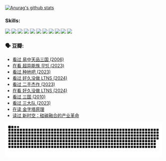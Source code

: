 
[![Anurag's github stats](https://github-readme-stats.vercel.app/api?username=w940853815)](https://github.com/anuraghazra/github-readme-stats)

### Skills:

<code><img height="32" src="https://cdn.jsdelivr.net/npm/simple-icons@v5/icons/python.svg"></code>
<code><img height="32" src="https://cdn.jsdelivr.net/npm/simple-icons@v5/icons/javascript.svg"></code>
<code><img height="32" src="https://cdn.jsdelivr.net/npm/simple-icons@v5/icons/django.svg"></code>
<code><img height="32" src="https://cdn.jsdelivr.net/npm/simple-icons@v5/icons/flask.svg"></code>
<code><img height="32" src="https://cdn.jsdelivr.net/npm/simple-icons@v5/icons/vuetify.svg"></code>
<code><img height="32" src="https://cdn.jsdelivr.net/npm/simple-icons@v5/icons/git.svg"></code>
<code><img height="32" src="https://cdn.jsdelivr.net/npm/simple-icons@v5/icons/docker.svg"></code>
<code><img height="32" src="https://cdn.jsdelivr.net/npm/simple-icons@v5/icons/postgresql.svg"></code>
<code><img height="32" src="https://cdn.jsdelivr.net/npm/simple-icons@v5/icons/elasticsearch.svg"></code>
<code><img height="32" src="https://cdn.jsdelivr.net/npm/simple-icons@v5/icons/macos.svg"></code>
<code><img height="32" src="https://cdn.jsdelivr.net/npm/simple-icons@v5/icons/linux.svg"></code>

### 🗣 豆瓣:

<!-- DOUBAN-ACTIVITIES:START -->
- [看过 易中天品三国‎ (2006)](https://www.douban.com/people/136069238/status/4529910812/?_i=09028864)
- [在看 超异能族 무빙‎ (2023)](https://www.douban.com/people/136069238/status/4527291077/?_i=09028864)
- [看过 种地吧‎ (2023)](https://www.douban.com/people/136069238/status/4527289637/?_i=09028864)
- [看过 好久没做 LTNS‎ (2024)](https://www.douban.com/people/136069238/status/4527289515/?_i=09028864)
- [看过 二手杰作‎ (2023)](https://www.douban.com/people/136069238/status/4522502716/?_i=09028864)
- [在看 好久没做 LTNS‎ (2024)](https://www.douban.com/people/136069238/status/4521969883/?_i=09028864)
- [看过 三国‎ (2010)](https://www.douban.com/people/136069238/status/4521634661/?_i=09028864)
- [看过 三大队‎ (2023)](https://www.douban.com/people/136069238/status/4510323325/?_i=09028864)
- [在读 金字塔原理](https://www.douban.com/people/136069238/status/4507497587/?_i=09028864)
- [读过 新时空：硅碳融合的产业革命](https://www.douban.com/people/136069238/status/4506659177/?_i=09028864)
<!-- DOUBAN-ACTIVITIES:END -->


![Snake animation](https://raw.githubusercontent.com/w940853815/w940853815/output/github-contribution-grid-snake.svg)

<!--
**w940853815/w940853815** is a ✨ _special_ ✨ repository because its `README.md` (this file) appears on your GitHub profile.

Here are some ideas to get you started:

- 🔭 I’m currently working on ...
- 🌱 I’m currently learning ...
- 👯 I’m looking to collaborate on ...
- 🤔 I’m looking for help with ...
- 💬 Ask me about ...
- 📫 How to reach me: ...
- 😄 Pronouns: ...
- ⚡ Fun fact: ...
-->
